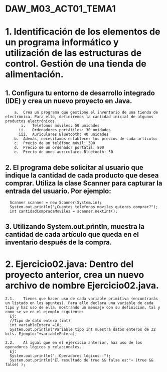 # DAW_M03_ACT01_TEMA1
# 1.	Identificación de los elementos de un programa informático y utilización de las estructuras de control. Gestión de una tienda de alimentación.
  ## 1.	Configura tu entorno de desarrollo integrado (IDE) y crea un nuevo proyecto en Java.
        a.	Crea un programa que gestione el inventario de una tienda de electrónica. Para ello, definiremos la cantidad inicial de algunos productos electrónicos.
           i.	Teléfonos móviles: 50 unidades
          ii.	Ordenadores portátiles: 30 unidades
          iii.	Auriculares Bluetooth: 40 unidades
        b.	Además, necesitamos establecer los precios de cada artículo:
        c.	Precio de un teléfono móvil: 300
        d.	Precio de un ordenador portátil: 800
        e.	Precio de unos auriculares Bluetooth: 50
  ## 2.	El programa debe solicitar al usuario que indique la cantidad de cada producto que desea comprar. Utiliza la clase Scanner para capturar la entrada del usuario. Por ejemplo:
      Scanner scanner = new Scanner(System.in);
      System.out.println("¿Cuantos telefonos moviles quieres comprar?");
      int cantidadCompradaMoviles = scanner.nextInt();
 ## 3.	Utilizando System.out.println, muestra la cantidad de cada artículo que queda en el inventario después de la compra.

# 2.	Ejercicio02.java: Dentro del proyecto anterior, crea un nuevo archivo de nombre Ejercicio02.java.
    2.1.	Tienes que hacer uso de cada variable primitiva (encontrarás un listado en los apuntes). Para ello declara una variable de cada tipo y haz uso de ella, mostrando un mensaje con su definición, tal y como se ve en el ejemplo siguiente:
      Ej:
      //Tipo de dato entero (int)
      int variableEntera =10;
      System.out.println("Variable tipo int muestra datos enteros de 32 bits. Ejemplo:"+variableEntera);

    2.2.	Al igual que en el ejercicio anterior, haz uso de los operadores lógicos y relacionales.
      Ej:
      System.out.println("--Operadores lógicos--");
      System.out.println("El resultado de true && false es:"+ (true && false) );
